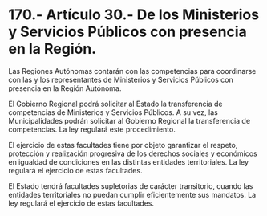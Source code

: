 # 170.- Artículo 30.- De los Ministerios y Servicios Públicos con presencia en la Región.

Las Regiones Autónomas contarán con las competencias para coordinarse con las y los representantes de Ministerios y Servicios Públicos con presencia en la Región Autónoma.&#x20;

El Gobierno Regional podrá solicitar al Estado la transferencia de competencias de Ministerios y Servicios Públicos. A su vez, las Municipalidades podrán solicitar al Gobierno Regional la transferencia de competencias. La ley regulará este procedimiento.

El ejercicio de estas facultades tiene por objeto garantizar el respeto, protección y realización progresiva de los derechos sociales y económicos en igualdad de condiciones en las distintas entidades territoriales. La ley regulará el ejercicio de estas facultades.&#x20;

El Estado tendrá facultades supletorias de carácter transitorio, cuando las entidades territoriales no puedan cumplir eficientemente sus mandatos. La ley regulará el ejercicio de estas facultades.
